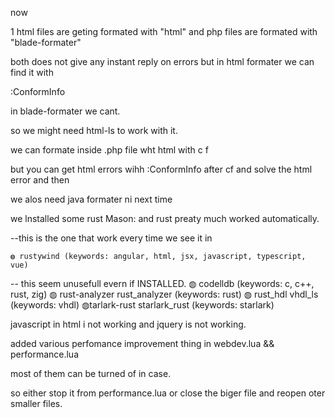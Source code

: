 now

1 html files are geting formated with "html"
and
php files are formated with "blade-formater"

both does not give any instant reply on errors but in html formater we can find it with

:ConformInfo

in blade-formater we cant.

so we might need html-ls to work with it.

we can formate inside .php file wht html with <leader> c f

<!--
Y: WARNING:
   with this we will get " name.img" space in double cote problem.
-->

but you can get html errors wihh
:ConformInfo
after <leader>cf and solve the html error and then

<!-- G: save the file which format with "blade-formater" -->

we alos need java formater ni next time

<!--IMP: RUST -->

we lnstalled some rust Mason: and rust preaty much worked automatically.

--this is the one that work every time we see it in

    ◍ rustywind (keywords: angular, html, jsx, javascript, typescript, vue)

-- this seem unusefull evern if INSTALLED.
◍ codelldb (keywords: c, c++, rust, zig)
◍ rust-analyzer rust_analyzer (keywords: rust)
◍ rust_hdl vhdl_ls (keywords: vhdl)
◍tarlark-rust starlark_rust (keywords: starlark)

javascript in html i not working and jquery is not working.

added various perfomance improvement thing in webdev.lua && performance.lua

most of them can be turned of in case.

 <!--WARNING: most imp thing is when file is larger than 1mb the treesitter will stop giving COLORS -->
<!-- IMP:  NO COLORS in any file  -->

so either stop it from performance.lua or close the biger file and reopen oter smaller files.
